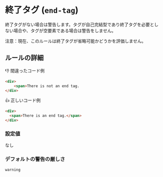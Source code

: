 # 終了タグ (`end-tag`)

終了タグがない場合は警告します。タグが自己完結型であり終了タグを必要としない場合や、タグが空要素である場合は警告をしません。

注意：現在、このルールは終了タグが省略可能かどうかを評価しません。

## ルールの詳細

👎 間違ったコード例

```html
<div>
	<span>There is not an end tag.
</div>
```

👍 正しいコード例

```html
<div>
  <span>There is an end tag.</span>
</div>
```

### 設定値

なし

### デフォルトの警告の厳しさ

`warning`
